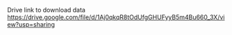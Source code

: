 Drive link to download data https://drive.google.com/file/d/1Aj0qkqR8tOdUfgGHUFyyB5m4Bu660_3X/view?usp=sharing

